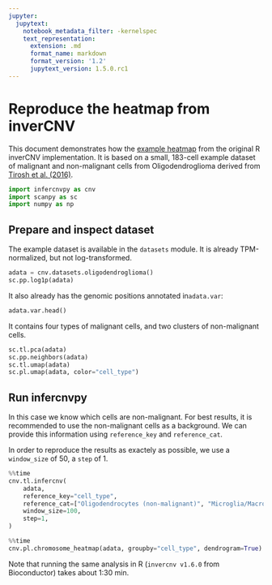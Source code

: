 ```yaml
---
jupyter:
  jupytext:
    notebook_metadata_filter: -kernelspec
    text_representation:
      extension: .md
      format_name: markdown
      format_version: '1.2'
      jupytext_version: 1.5.0.rc1
---
```


# Reproduce the heatmap from inverCNV

This document demonstrates how the [example heatmap](https://github.com/broadinstitute/inferCNV/wiki#demo-example-figure) from the original
R inverCNV implementation. It is based on a small, 183-cell example dataset of malignant and non-malignant cells from Oligodendroglioma derived from [Tirosh et al. (2016)](https://www.ncbi.nlm.nih.gov/pmc/articles/PMC5465819/). 

```python
import infercnvpy as cnv
import scanpy as sc
import numpy as np
```

## Prepare and inspect dataset
The example dataset is available in the `datasets` module. It is already TPM-normalized, but not log-transformed. 

```python
adata = cnv.datasets.oligodendroglioma()
sc.pp.log1p(adata)
```

It also already has the genomic positions annotated in`adata.var`: 

```python
adata.var.head()
```

It contains four types of malignant cells, and two clusters of non-malignant cells. 

```python
sc.tl.pca(adata)
sc.pp.neighbors(adata)
sc.tl.umap(adata)
sc.pl.umap(adata, color="cell_type")
```

## Run infercnvpy

In this case we know which cells are non-malignant. For best results, it is recommended to use
the non-malignant cells as a background. We can provide this information using `reference_key` and `reference_cat`. 

In order to reproduce the results as exactely as possible, we use a `window_size` of 50, a `step` of 1. 

```python
%%time
cnv.tl.infercnv(
    adata, 
    reference_key="cell_type", 
    reference_cat=["Oligodendrocytes (non-malignant)", "Microglia/Macrophage"], 
    window_size=100,
    step=1,
)
```

```python
%%time
cnv.pl.chromosome_heatmap(adata, groupby="cell_type", dendrogram=True)
```

Note that running the same analysis in R (`invercnv v1.6.0` from Bioconductor) takes about 1:30 min. 
